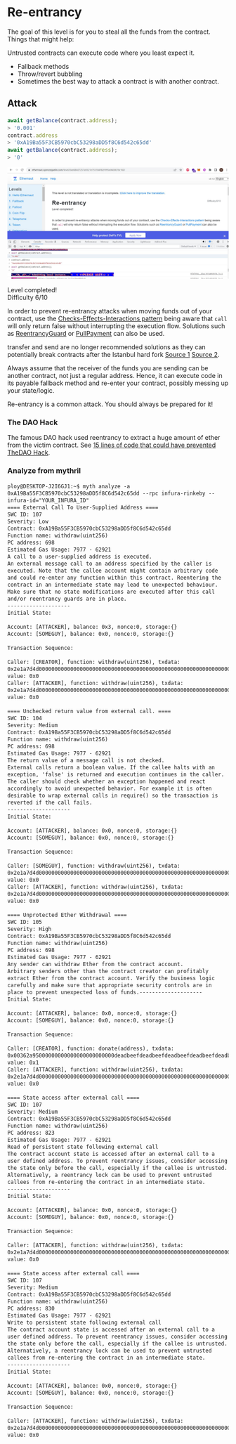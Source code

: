 # Re-entrancy

The goal of this level is for you to steal all the funds from the contract.<br/>
Things that might help: <br/>

Untrusted contracts can execute code where you least expect it. <br/>
- Fallback methods <br/>
- Throw/revert bubbling <br/>
- Sometimes the best way to attack a contract is with another contract. <br/>

## Attack

```javascript
await getBalance(contract.address);
> '0.001'
contract.address
> '0xA19Ba55F3CB5970cbC53298aDD5f8C6d542c65dd'
await getBalance(contract.address);
> '0'
```

![console](https://github.com/Thanasornsawan/ethernaut-writeup/blob/main/Re-entrancy/photo/console.JPG)

Level completed! <br/>
Difficulty 6/10 <br/>

In order to prevent re-entrancy attacks when moving funds out of your contract, use the [Checks-Effects-Interactions pattern](https://solidity.readthedocs.io/en/develop/security-considerations.html#use-the-checks-effects-interactions-pattern) being aware that `call` will only return false without interrupting the execution flow. Solutions such as [ReentrancyGuard](https://docs.openzeppelin.com/contracts/2.x/api/utils#ReentrancyGuard) or [PullPayment](https://docs.openzeppelin.com/contracts/2.x/api/payment#PullPayment) can also be used.<br/>

transfer and send are no longer recommended solutions as they can potentially break contracts after the Istanbul hard fork [Source 1](https://diligence.consensys.net/blog/2019/09/stop-using-soliditys-transfer-now/) [Source 2](https://forum.openzeppelin.com/t/reentrancy-after-istanbul/1742).<br/>

Always assume that the receiver of the funds you are sending can be another contract, not just a regular address. Hence, it can execute code in its payable fallback method and re-enter your contract, possibly messing up your state/logic.<br/>

Re-entrancy is a common attack. You should always be prepared for it!<br/>

### The DAO Hack
The famous DAO hack used reentrancy to extract a huge amount of ether from the victim contract. See [15 lines of code that could have prevented TheDAO Hack](https://blog.openzeppelin.com/15-lines-of-code-that-could-have-prevented-thedao-hack-782499e00942).

### Analyze from mythril
```shell
ploy@DESKTOP-J2I6GJ1:~$ myth analyze -a 0xA19Ba55F3CB5970cbC53298aDD5f8C6d542c65dd --rpc infura-rinkeby --infura-id="YOUR_INFURA_ID"
==== External Call To User-Supplied Address ====
SWC ID: 107
Severity: Low
Contract: 0xA19Ba55F3CB5970cbC53298aDD5f8C6d542c65dd
Function name: withdraw(uint256)
PC address: 698
Estimated Gas Usage: 7977 - 62921
A call to a user-supplied address is executed.
An external message call to an address specified by the caller is executed. Note that the callee account might contain arbitrary code and could re-enter any function within this contract. Reentering the contract in an intermediate state may lead to unexpected behaviour. Make sure that no state modifications are executed after this call and/or reentrancy guards are in place.
--------------------
Initial State:

Account: [ATTACKER], balance: 0x3, nonce:0, storage:{}
Account: [SOMEGUY], balance: 0x0, nonce:0, storage:{}

Transaction Sequence:

Caller: [CREATOR], function: withdraw(uint256), txdata: 0x2e1a7d4d0000000000000000000000000000000000000000000000000000000000000000, value: 0x0
Caller: [ATTACKER], function: withdraw(uint256), txdata: 0x2e1a7d4d0000000000000000000000000000000000000000000000000000000000000000, value: 0x0

==== Unchecked return value from external call. ====
SWC ID: 104
Severity: Medium
Contract: 0xA19Ba55F3CB5970cbC53298aDD5f8C6d542c65dd
Function name: withdraw(uint256)
PC address: 698
Estimated Gas Usage: 7977 - 62921
The return value of a message call is not checked.
External calls return a boolean value. If the callee halts with an exception, 'false' is returned and execution continues in the caller. The caller should check whether an exception happened and react accordingly to avoid unexpected behavior. For example it is often desirable to wrap external calls in require() so the transaction is reverted if the call fails.
--------------------
Initial State:

Account: [ATTACKER], balance: 0x0, nonce:0, storage:{}
Account: [SOMEGUY], balance: 0x0, nonce:0, storage:{}

Transaction Sequence:

Caller: [SOMEGUY], function: withdraw(uint256), txdata: 0x2e1a7d4d0000000000000000000000000000000000000000000000000000000000000000, value: 0x0
Caller: [ATTACKER], function: withdraw(uint256), txdata: 0x2e1a7d4d0000000000000000000000000000000000000000000000000000000000000000, value: 0x0

==== Unprotected Ether Withdrawal ====
SWC ID: 105
Severity: High
Contract: 0xA19Ba55F3CB5970cbC53298aDD5f8C6d542c65dd
Function name: withdraw(uint256)
PC address: 698
Estimated Gas Usage: 7977 - 62921
Any sender can withdraw Ether from the contract account.
Arbitrary senders other than the contract creator can profitably extract Ether from the contract account. Verify the business logic carefully and make sure that appropriate security controls are in place to prevent unexpected loss of funds.--------------------
Initial State:

Account: [ATTACKER], balance: 0x0, nonce:0, storage:{}
Account: [SOMEGUY], balance: 0x0, nonce:0, storage:{}

Transaction Sequence:

Caller: [CREATOR], function: donate(address), txdata: 0x00362a95000000000000000000000000deadbeefdeadbeefdeadbeefdeadbeefdeadbeef, value: 0x1
Caller: [ATTACKER], function: withdraw(uint256), txdata: 0x2e1a7d4d0000000000000000000000000000000000000000000000000000000000000001, value: 0x0

==== State access after external call ====
SWC ID: 107
Severity: Medium
Contract: 0xA19Ba55F3CB5970cbC53298aDD5f8C6d542c65dd
Function name: withdraw(uint256)
PC address: 823
Estimated Gas Usage: 7977 - 62921
Read of persistent state following external call
The contract account state is accessed after an external call to a user defined address. To prevent reentrancy issues, consider accessing the state only before the call, especially if the callee is untrusted. Alternatively, a reentrancy lock can be used to prevent untrusted callees from re-entering the contract in an intermediate state.
--------------------
Initial State:

Account: [ATTACKER], balance: 0x0, nonce:0, storage:{}
Account: [SOMEGUY], balance: 0x0, nonce:0, storage:{}

Transaction Sequence:

Caller: [ATTACKER], function: withdraw(uint256), txdata: 0x2e1a7d4d0000000000000000000000000000000000000000000000000000000000000000, value: 0x0

==== State access after external call ====
SWC ID: 107
Severity: Medium
Contract: 0xA19Ba55F3CB5970cbC53298aDD5f8C6d542c65dd
Function name: withdraw(uint256)
PC address: 830
Estimated Gas Usage: 7977 - 62921
Write to persistent state following external call
The contract account state is accessed after an external call to a user defined address. To prevent reentrancy issues, consider accessing the state only before the call, especially if the callee is untrusted. Alternatively, a reentrancy lock can be used to prevent untrusted callees from re-entering the contract in an intermediate state.
--------------------
Initial State:

Account: [ATTACKER], balance: 0x0, nonce:0, storage:{}
Account: [SOMEGUY], balance: 0x0, nonce:0, storage:{}

Transaction Sequence:

Caller: [ATTACKER], function: withdraw(uint256), txdata: 0x2e1a7d4d0000000000000000000000000000000000000000000000000000000000000000, value: 0x0
```

